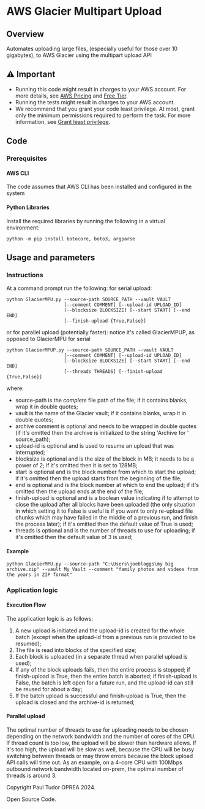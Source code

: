 # AWS Glacier Multipart Upload

## Overview

Automates uploading large files, (especially useful for those over 10 gigabytes), to AWS Glacier using the multipart upload API

## ⚠ Important

* Running this code might result in charges to your AWS account. For more details, see [AWS Pricing](https://aws.amazon.com/pricing/) and [Free Tier](https://aws.amazon.com/free/).
* Running the tests might result in charges to your AWS account.
* We recommend that you grant your code least privilege. At most, grant only the minimum permissions required to perform the task. For more information, see [Grant least privilege](https://docs.aws.amazon.com/IAM/latest/UserGuide/best-practices.html#grant-least-privilege).

## Code

### Prerequisites
#### AWS CLI
The code assumes that AWS CLI has been installed and configured in the system

#### Python Libraries
Install the required libraries by running the following in a virtual environment:

```
python -m pip install botocore, boto3, argparse
```

<!--custom.prerequisites.start-->
<!--custom.prerequisites.end-->

## Usage and parameters



### Instructions



At a command prompt run the following:
for serial upload:
```
python GlacierMPU.py --source-path SOURCE_PATH --vault VAULT
                     [--comment COMMENT] [--upload-id UPLOAD_ID]
                     [--blocksize BLOCKSIZE] [--start START] [--end END]
                     [--finish-upload {True,False}]
```
or for parallel upload (potentially faster): notice it's called GlacierMPUP, as opposed to GlacierMPU for serial
```
python GlacierMPUP.py --source-path SOURCE_PATH --vault VAULT
                     [--comment COMMENT] [--upload-id UPLOAD_ID]
                     [--blocksize BLOCKSIZE] [--start START] [--end END]
                     [--threads THREADS] [--finish-upload {True,False}]
```
where:
- source-path is the _complete_ file path of the file; if it contains blanks, wrap it in double quotes;
- vault is the name of the Glacier vault; if it contains blanks, wrap it in double quotes;
- archive comment is optional and needs to be wrapped in double quotes (if it's omitted then the archive is initialized to the string 'Archive for ' source_path);
- upload-id is optional and is used to resume an upload that was interrupted; 
- blocksize is optional and is the size of the block in MB; it needs to be a power of 2; if it's omitted then it is set to 128MB;
- start is optional and is the block number from which to start the upload; if it's omitted then the upload starts from the beginning of the file;
- end is optional and is the block number at which to end the upload; if it's omitted then the upload ends at the end of the file;
- finish-upload is optional and is a boolean value indicating if to attempt to close the upload after all blocks have been uploaded (the only situation in which setting it to False is useful is if you want to only re-upload file chunks which may have failed in the middle of a previous run, and finish the process later); if it's omitted then the default value of True is used;
- threads is optional and is the number of threads to use for uploading; if it's omitted then the default value of 3 is used;

#### Example

```
python GlacierMPU.py --source-path "C:\Users\joebloggs\my big archive.zip" --vault My_Vault --comment "family photos and videos from the years in ZIP format"
```
### Application logic
#### Execution Flow
The application logic is as follows:
1. A new upload is initiated and the upload-id is created for the whole batch (except when the upload-id from a previous run is provided to be resumed);
2. The file is read into blocks of the specified size;
3. Each block is uploaded (in a separate thread when parallel upload is used);
4. If any of the block uploads fails, then the entire process is stopped; if finish-upload is True, then the entire batch is aborted; if finish-upload is False, the batch is left open for a future run, and the upload-id can still be reused for about a day;
6. If the batch upload is successful and finish-upload is True, then the upload is closed and the archive-id is returned;

#### Parallel upload
The optimal number of threads to use for uploading needs to be chosen depending on the network bandwidth and the number of cores of the CPU. If thread count is too low, the upload will be slower than hardware allows.
If it's too high, the upload will be slow as well, because the CPU will be busy switching between threads or may throw errors because the block upload API calls will time out.
As an example, on a 4-core CPU with 100Mbps outbound network bandwidth located on-prem, the optimal number of threads is around 3.

Copyright Paul Tudor OPREA 2024.

Open Source Code.
